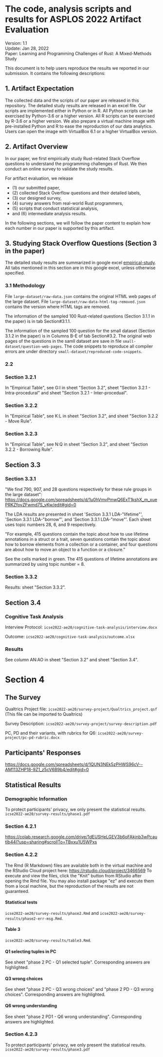 # The code, analysis scripts and results for ASPLOS 2022 Artifact Evaluation

Version: 1.1\
Update:  Jan 28, 2022\
Paper:   Learning and Programming Challenges of Rust: A Mixed-Methods Study

This document is to help users reproduce the results we reported in our submission. 
It contains the following descriptions:

## 1. Artifact Expectation

The collected data and the scripts of our paper are released in this repository.
The detailed study results are released in an excel file. 
Our scripts are implemented either in Python or in R. 
All Python scripts can be exercised by Python-3.6 or a higher version. 
All R scripts can be exercised by R-3.6 or a higher version.
We also prepare a virtual machine image with pre-installed Python 
and R to ease the reproduction
of our data analytics. 
Users can open the image with VirtualBox 6.1 or a higher VirtualBox version. 

## 2. Artifact Overview

In our paper, we first empirically study Rust-related Stack Overflow questions
to understand the programming challenges of Rust. We then conduct an online
survey to validate the study results. 

For artifact evaluation, we release 
- (1) our submitted paper,
- (2) collected Stack Overflow questions and their detailed labels,
- (3) our designed survey, 
- (4) survey answers from real-world Rust programmers,
- (5) scripts that conduct statistical analysis, 
- and (6) intermediate analysis results.  

In the following sections, we will follow the paper content to explain 
how each number in our paper
is supported by this artifact. 


## 3. Studying Stack Overflow Questions (Section 3 in the paper)
The detailed study results are summarized in google 
excel [empirical-study](https://docs.google.com/spreadsheets/d/1_uipSVvq0l8MLYN4XXqHP1hgcPp1wvNDnqJ4eu0GpZE/edit#gid=534399057). 
All tabs mentioned in this section
are in this google excel, unless otherwise specified. 


### 3.1 Methodology
File `large-dataset/raw-data.json` contains the original HTML web pages
of the large dataset. 
File `large-dataset/raw-data-html-tag-removed.json`
contains the version where HTML tags are removed.

The information of the sampled 100 Rust-related questions (Section 3.1.1 in the paper) 
is in tab Section#3.1.1.

The information of the sampled 100 question for the small 
dataset (Section 3.1.2 in the paper)
is in Columns B-E of tab Section#3.2.
The original web pages of the questions in the samll dataset
are save in file `small-dataset/question-web-pages`. 
The code snippets to reproduce all compiler errors 
are under directory `small-dataset/reproduced-code-snippets`.



### 2.2 
### Section 3.2.1
In "Empirical Table", see G:I in sheet "Section 3.2", sheet "Section 3.2.1 - Intra-procedural" and sheet "Section 3.2.1 - Inter-procedual".

### Section 3.2.2
In "Empirical Table", see K:L in sheet "Section 3.2", and sheet "Section 3.2.2 - Move Rule".

### Section 3.2.3
In "Empirical Table", see N:Q in sheet "Section 3.2", and sheet "Section 3.2.2 - Borrowing Rule".

## Section 3.3

### Section 3.3.1
"We find 790, 907, and 28 questions respectively for these rule
groups in the large dataset":
https://docs.google.com/spreadsheets/d/1u0hVmvPmwQ6ExT1kshX_m_xuePRKZfovZFwmd7S_vKw/edit#gid=0

The LDA results are presented in sheet 'Section 3.3.1 LDA-"lifetime"',
'Section 3.3.1 LDA-"borrow"', and 'Section 3.3.1 LDA-"move"'.
Each sheet uses topic numbers 28, 6, and 9 respectively.

"For example, 415 questions contain the topic about how
to use lifetime annotations in a struct or a trait, seven questions
contain the topic about how to borrow elements from a collection or
a container, and four questions are about how to move an object to a
function or a closure."

See the cells marked in green. The 415 questions of lifetime annotations
are summarized by using topic number = 8.


### Section 3.3.2
Results: sheet "Section 3.3.2".


## Section 3.4
### Cognitive Task Analysis
Interview Protocol: `icse2022-ae20/cognitive-task-analysis/interview.docx`

Outcome: `icse2022-ae20/cognitive-task-analysis/outcome.xlsx`

### Results
See column AN:AO in sheet "Section 3.2" and sheet "Section 3.4".

# Section 4
## The Survey
Qualtrics Project file: `icse2022-ae20/survey-project/Qualtrics_project.qsf` (This file can be imported to Qualtrics)

Survey Description: `icse2022-ae20/survey-project/survey-description.pdf`

PC, PD and their variants, with rubrics for Q6:
`icse2022-ae20/survey-project/pc-pd-rubric.docx`

## Participants' Responses

https://docs.google.com/spreadsheets/d/1QUN3NEk5zPHWS96cV--AM113ZHP18-9Z1_z5cV6B9b4/edit#gid=0

## Statistical Results

### Demographic Information
To protect participants' privacy, we only present the statistical results.
`icse2022-ae20/survey-results/phase1.pdf`

### Section 4.2.1
https://colab.research.google.com/drive/1dEUSHeLGEV3b6oFAkjnb3wPcautIb44I?usp=sharing#scrollTo=TBxxu1U5WPxs

### Section 4.2.2 
The Rmd (R Markdown) files are available both in the virtual machine and the RStudio Cloud project here:
https://rstudio.cloud/project/3466569
To execute and view the files, click the "Knit" button from RStudio after opening the Rmd file.
You may also install package "ez" and execute them from a local machine, but the reproduction of the results are not
guaranteed.
#### Statistical tests
`icse2022-ae20/survey-results/phase2.Rmd` and `icse2022-ae20/survey-results/phase2-err-msg.Rmd`.
#### Table 3
`icse2022-ae20/survey-results/table3.Rmd`.
#### Q1 selecting tuples in PC
See sheet "phase 2 PC - Q1 selected tuple". 
Corresponding answers are highlighted.
#### Q3 wrong choices
See sheet "phase 2 PC - Q3 wrong choices" and "phase 2 PD - Q3 wrong choices".
Corresponding answers are highlighted.
#### Q6 wrong understanding
See sheet "phase 2 PD1 - Q6 wrong understanding".
Corresponding answers are highlighted.
### Section 4.2.3 
To protect participants' privacy, we only present the statistical results.
`icse2022-ae20/survey-results/phase3.pdf`

